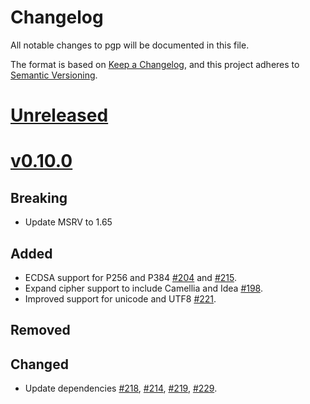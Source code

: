 # Changelog

All notable changes to pgp will be documented in this file.

The format is based on [Keep a Changelog](https://keepachangelog.com/en/1.0.0/),
and this project adheres to [Semantic Versioning](https://semver.org/spec/v2.0.0.html).

# [Unreleased]

# [v0.10.0]

## Breaking

- Update MSRV to 1.65

## Added

- ECDSA support for P256 and P384 [#204](https://github.com/rpgp/rpgp/pull/204) and [#215](https://github.com/rpgp/rpgp/pull/215).
- Expand cipher support to include Camellia and Idea [#198](https://github.com/rpgp/rpgp/pull/198).
- Improved support for unicode and UTF8 [#221](https://github.com/rpgp/rpgp/pull/198).

## Removed

## Changed

- Update dependencies [#218](https://github.com/rpgp/rpgp/pull/218), [#214](https://github.com/rpgp/rpgp/pull/214), [#219](https://github.com/rpgp/rpgp/pull/219), [#229](https://github.com/rpgp/rpgp/pull/229).


[Unreleased]: https://github.com/rpgp/rpgp/compare/v0.10.0...HEAD
[v0.10.0]: https://github.com/rpgp/rpgp/compare/v0.9.0...v0.10.0
